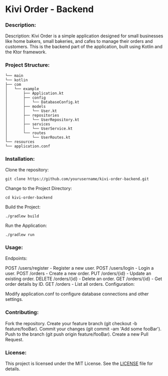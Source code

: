 # Kivi Order - Backend

### Description:
Description:
Kivi Order is a simple application designed for small businesses like home bakers, small bakeries, and cafes to manage their orders and customers. This is the backend part of the application, built using Kotlin and the Ktor framework.

### Project Structure:
```
└── main
└── kotlin
├── com
│   └── example
│       ├── Application.kt
│       ├── config
│       │   └── DatabaseConfig.kt
│       ├── models
│       │   └── User.kt
│       ├── repositories
│       │   └── UserRepository.kt
│       ├── services
│       │   └── UserService.kt
│       └── routes
│           └── UserRoutes.kt
└── resources
└── application.conf
```

### Installation:
Clone the repository:

`git clone https://github.com/yourusername/kivi-order-backend.git`

Change to the Project Directory:

`cd kivi-order-backend`

Build the Project:

`./gradlew build`

Run the Application:

`./gradlew run`

### Usage:
Endpoints:

POST /users/register - Register a new user.
POST /users/login - Login a user.
POST /orders - Create a new order.
PUT /orders/{id} - Update an existing order.
DELETE /orders/{id} - Delete an order.
GET /orders/{id} - Get order details by ID.
GET /orders - List all orders.
Configuration:

Modify application.conf to configure database connections and other settings.

### Contributing:
Fork the repository.
Create your feature branch (git checkout -b feature/fooBar).
Commit your changes (git commit -am 'Add some fooBar').
Push to the branch (git push origin feature/fooBar).
Create a new Pull Request.

### License:
This project is licensed under the MIT License. See the [LICENSE](LICENSE) file for details.